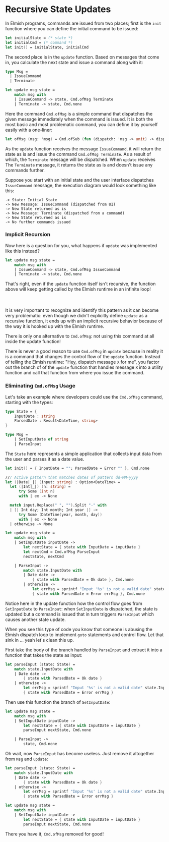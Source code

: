 # Recursive State Updates

In Elmish programs, commands are issued from two places; first is the `init` function where you can define the initial command to be issued:
```fsharp
let initialState = (* state *)
let initialCmd = (* command *)
let init() = initialState, initialCmd
```
The second place is in the `update` function. Based on messages that come in, you calculate the next state and issue a command along with it:
```fsharp
type Msg =
  | IssueCommand
  | Terminate

let update msg state =
    match msg with
    | IssueCommand -> state, Cmd.ofMsg Terminate
    | Terminate -> state, Cmd.none
```
Here the command `Cmd.ofMsg` is a simple command that dispatches the given message immediately when the command is issued. It is both the most basic and most problematic command, you can define it by yourself easily with a one-liner:
```fsharp
let ofMsg (msg: 'msg) = Cmd.ofSub (fun (dispatch: 'msg -> unit) -> dispatch msg)
```

As the `update` function receives the message `IssueCommand`, it will return the state as is and issue the command `Cmd.ofMsg Terminate`. As a result of which, the `Terminate` message will be dispatched. When `update` receives The `Terminate` message, it returns the state as is and doesn't issue any commands further.

Suppose you start with an initial state and the user interface dispatches `IssueCommand` message, the execution diagram would look something like this:
```
-> State: Initial State
-> New Message: IssueCommand (dispatched from UI)
-> New State returned as is
-> New Message: Terminate (dispatched from a command)
-> New State returned as is
-> No further commands issued
```

### Implicit Recursion

Now here is a question for you, what happens if `update` was implemented like this instead?
```fsharp {highlight: [3]}
let update msg state =
    match msg with
    | IssueCommand -> state, Cmd.ofMsg IssueCommand
    | Terminate -> state, Cmd.none
```
That's right, even if the `update` function itself isn't recursive, the function above will keep getting called by the Elmish runtime in an infinite loop!


<div style="width:100%; margin-top:50px;margin-bottom:50px;">
  <div style="margin: 0 auto; width:65%;">
    <resolved-image source="/images/commands/infinite-recursion.png" />
  </div>
</div>

It is very important to recognize and identify this pattern as it can become very problematic: even though we didn't explicitly define `update` as a recursive function, it ends up with an implicit recursive behavior because of the way it is hooked up with the Elmish runtime.

There is only one alternative to `Cmd.ofMsg`: not using this command at all inside the update function!

There is never a good reason to use `Cmd.ofMsg` in `update` because in reality it is a command that changes the control flow of the `update` function. Instead of telling the Elmish runtime: "Hey, dispatch message `X` for me", you factor out the branch of of the `update` function that handles message `X` into a utility function and call that function from where you issue the command.

### Eliminating `Cmd.ofMsg` Usage

Let's take an example where developers could use the `Cmd.ofMsg` command, starting with the types:
```fsharp
type State = {
    InputDate : string
    ParsedDate : Result<DateTime, string>
}

type Msg =
    | SetInputDate of string
    | ParseInput
```
The `State` here represents a simple application that collects input data from the user and parses it as a date value.
```fsharp {highlight: [19]}
let init() = { InputDate = ""; ParsedDate = Error "" }, Cmd.none

/// Active pattern that matches dates of pattern dd-MM-yyyy
let (|Date|_|) (input: string) : Option<DateTime> =
  let (|Int|_|) (n: string) =
      try Some (int n)
      with | ex -> None

  match input.Replace(" ", "").Split "-" with
  | [| Int day; Int month; Int year |] ->
      try Some (DateTime(year, month, day))
      with | ex -> None
  | otherwise -> None

let update msg state =
    match msg with
    | SetInputDate inputDate ->
        let nextState = { state with InputDate = inputDate }
        let nextCmd = Cmd.ofMsg ParseInput
        nextState, nextCmd

    | ParseInput ->
        match state.InputDate with
        | Date date ->
            { state with ParsedDate = Ok date }, Cmd.none
        | otherwise ->
            let errMsg = sprintf "Input '%s' is not a valid date" state.InputDate
            { state with ParsedDate = Error errMsg }, Cmd.none
```
Notice here in the update function how the control flow goes from `SetInputDate` to `ParseInput`: when `SetInputDate` is dispatched, the state is updated but a command is issued that in turn triggers `ParseInput` which causes another state update.

When you see this type of code you know that someone is abusing the Elmish dispatch loop to implement `goto` statements and control flow. Let that sink in ... yeah let's clean this up.

First take the body of the branch handled by `ParseInput` and extract it into a function that takes the state as input:
```fsharp
let parseInput (state: State) =
    match state.InputDate with
    | Date date ->
        { state with ParsedDate = Ok date }
    | otherwise ->
        let errMsg = sprintf "Input '%s' is not a valid date" state.InputDate
        { state with ParsedDate = Error errMsg }
```
Then use this function the branch of `SetInputDate`:
```fsharp {highlight: [5]}
let update msg state =
    match msg with
    | SetInputDate inputDate ->
        let nextState = { state with InputDate = inputDate }
        parseInput nextState, Cmd.none

    | ParseInput ->
        state, Cmd.none
```
Oh wait, now `ParseInput` has become useless. Just remove it altogether from `Msg` and `update`:
```fsharp
let parseInput (state: State) =
    match state.InputDate with
    | Date date ->
        { state with ParsedDate = Ok date }
    | otherwise ->
        let errMsg = sprintf "Input '%s' is not a valid date" state.InputDate
        { state with ParsedDate = Error errMsg }

let update msg state =
    match msg with
    | SetInputDate inputDate ->
        let nextState = { state with InputDate = inputDate }
        parseInput nextState, Cmd.none
```
There you have it, `Cmd.ofMsg` removed for good!